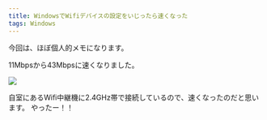 ```yaml
---
title: WindowsでWifiデバイスの設定をいじったら速くなった
tags: Windows
---
```


今回は、ほぼ個人的メモになります。

11Mbpsから43Mbpsに速くなりました。

![](/2020-05-23-improve-wifi-speed-with-windows-preference/changed-pref.png)

自室にあるWifi中継機に2.4GHz帯で接続しているので、速くなったのだと思います。
やったー！！
